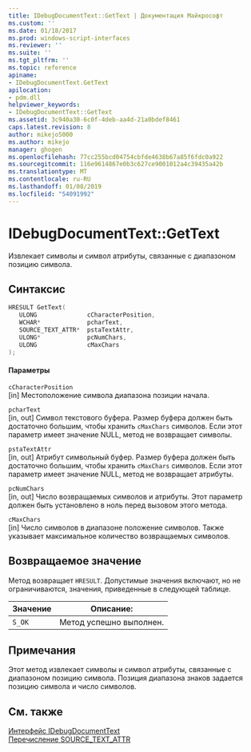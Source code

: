 ```yaml
---
title: IDebugDocumentText::GetText | Документация Майкрософт
ms.custom: ''
ms.date: 01/18/2017
ms.prod: windows-script-interfaces
ms.reviewer: ''
ms.suite: ''
ms.tgt_pltfrm: ''
ms.topic: reference
apiname:
- IDebugDocumentText.GetText
apilocation:
- pdm.dll
helpviewer_keywords:
- IDebugDocumentText::GetText
ms.assetid: 3c940a30-6c0f-4deb-aa4d-21a0bdef8461
caps.latest.revision: 8
author: mikejo5000
ms.author: mikejo
manager: ghogen
ms.openlocfilehash: 77cc255bcd04754cbfde4638b67a85f6fdc0a922
ms.sourcegitcommit: 116e9614867e0b3c627ce9001012a4c39435a42b
ms.translationtype: MT
ms.contentlocale: ru-RU
ms.lasthandoff: 01/08/2019
ms.locfileid: "54091992"
---
```

# <a name="idebugdocumenttextgettext"></a>IDebugDocumentText::GetText
Извлекает символы и символ атрибуты, связанные с диапазоном позицию символа.  
  
## <a name="syntax"></a>Синтаксис  
  
```cpp
HRESULT GetText(  
   ULONG              cCharacterPosition,  
   WCHAR*             pcharText,  
   SOURCE_TEXT_ATTR*  pstaTextAttr,  
   ULONG*             pcNumChars,  
   ULONG              cMaxChars  
);  
```  
  
#### <a name="parameters"></a>Параметры  
 `cCharacterPosition`  
 [in] Местоположение символа диапазона позиции начала.  
  
 `pcharText`  
 [in, out] Символ текстового буфера. Размер буфера должен быть достаточно большим, чтобы хранить `cMaxChars` символов. Если этот параметр имеет значение NULL, метод не возвращает символы.  
  
 `pstaTextAttr`  
 [in, out] Атрибут символьный буфер. Размер буфера должен быть достаточно большим, чтобы хранить `cMaxChars` символов. Если этот параметр имеет значение NULL, метод не возвращает атрибуты.  
  
 `pcNumChars`  
 [in, out] Число возвращаемых символов и атрибуты. Этот параметр должен быть установлено в ноль перед вызовом этого метода.  
  
 `cMaxChars`  
 [in] Число символов в диапазоне положение символов. Также указывает максимальное количество возвращаемых символов.  
  
## <a name="return-value"></a>Возвращаемое значение  
 Метод возвращает `HRESULT`. Допустимые значения включают, но не ограничиваются, значения, приведенные в следующей таблице.  
  
|Значение|Описание:|  
|-----------|-----------------|  
|`S_OK`|Метод успешно выполнен.|  
  
## <a name="remarks"></a>Примечания  
 Этот метод извлекает символы и символ атрибуты, связанные с диапазоном позицию символа. Позиция диапазона знаков задается позицию символа и число символов.  
  
## <a name="see-also"></a>См. также  
 [Интерфейс IDebugDocumentText](../../winscript/reference/idebugdocumenttext-interface.md)   
 [Перечисление SOURCE_TEXT_ATTR](../../winscript/reference/source-text-attr-enumeration.md)